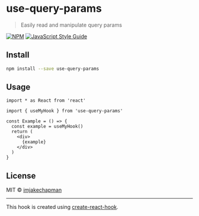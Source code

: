 # use-query-params

> Easily read and manipulate query params

[![NPM](https://img.shields.io/npm/v/use-query-params.svg)](https://www.npmjs.com/package/use-query-params) [![JavaScript Style Guide](https://img.shields.io/badge/code_style-standard-brightgreen.svg)](https://standardjs.com)

## Install

```bash
npm install --save use-query-params
```

## Usage

```tsx
import * as React from 'react'

import { useMyHook } from 'use-query-params'

const Example = () => {
  const example = useMyHook()
  return (
    <div>
      {example}
    </div>
  )
}
```

## License

MIT © [imjakechapman](https://github.com/imjakechapman)

---

This hook is created using [create-react-hook](https://github.com/hermanya/create-react-hook).
